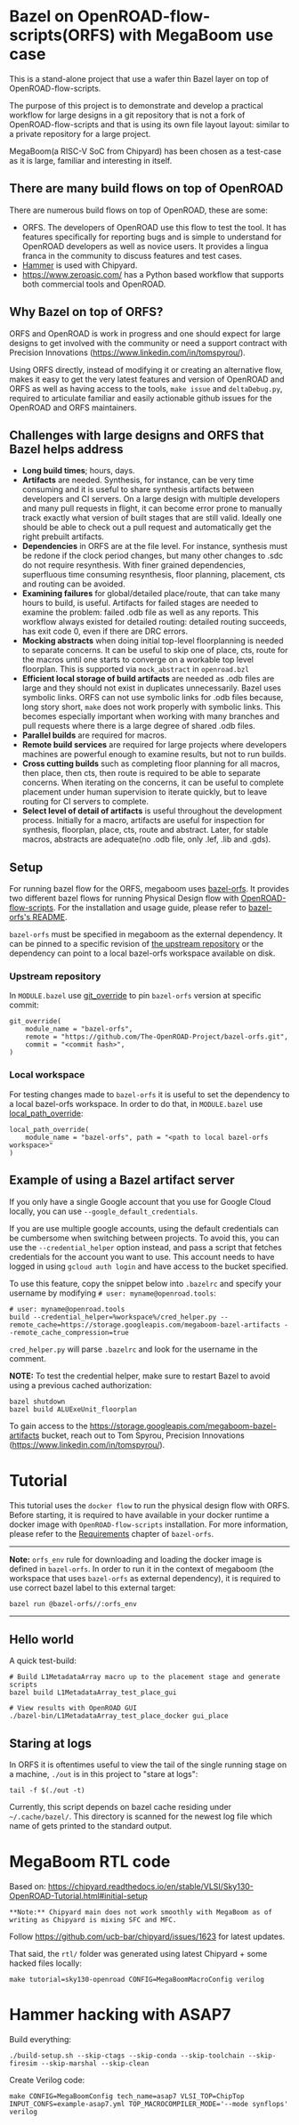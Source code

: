 Bazel on OpenROAD-flow-scripts(ORFS) with MegaBoom use case
===========================================================

This is a stand-alone project that use a wafer thin Bazel layer on top
of OpenROAD-flow-scripts.

The purpose of this project is to demonstrate and develop a practical workflow
for large designs in a git repository that is not a fork of OpenROAD-flow-scripts
and that is using its own file layout layout: similar to a private
repository for a large project.

MegaBoom(a RISC-V SoC from Chipyard) has been chosen as a test-case
as it is large, familiar and interesting in itself.

There are many build flows on top of OpenROAD
---------------------------------------------

There are numerous build flows on top of OpenROAD, these are some:

- ORFS. The developers of OpenROAD use this flow
  to test the tool. It has features specifically for reporting bugs and
  is simple to understand for OpenROAD developers as well as novice
  users. It provides a lingua franca in the community to discuss features
  and test cases.
- [Hammer](https://chipyard.readthedocs.io/en/latest/VLSI/Hammer.html) is used with
  Chipyard.
- https://www.zeroasic.com/ has a Python based workflow that supports both
  commercial tools and OpenROAD.

Why Bazel on top of ORFS?
-------------------------

ORFS and OpenROAD is work in progress and one should expect for
large designs to get involved with the community or need a
support contract with Precision Innovations (https://www.linkedin.com/in/tomspyrou/).

Using ORFS directly, instead of modifying it or creating an alternative flow,
makes it easy to get the very latest features and version of OpenROAD and ORFS
as well as having access to the tools, `make issue` and `deltaDebug.py`,
required to articulate familiar and easily actionable github issues for
the OpenROAD and ORFS maintainers.

Challenges with large designs and ORFS that Bazel helps address
---------------------------------------------------------------

- **Long build times**; hours, days.
- **Artifacts** are needed. Synthesis, for instance, can
  be very time consuming and it is useful to share synthesis artifacts
  between developers and CI servers. On a large design with multiple
  developers and many pull requests in flight, it can become error
  prone to manually track exactly what version of built stages that
  are still valid. Ideally one should be able to check out a
  pull request and automatically get the right prebuilt artifacts.
- **Dependencies** in ORFS are at the file level. For instance, synthesis must be
  redone if the clock period changes, but many other changes to .sdc do not require
  resynthesis. With finer grained dependencies, superfluous time consuming
  resynthesis, floor planning, placement, cts and routing can be avoided.
- **Examining failures** for global/detailed place/route, that can take many
  hours to build, is useful. Artifacts for failed stages are needed to
  examine the problem: failed .odb file as well as any reports. This workflow
  always existed for detailed routing: detailed routing succeeds, has exit code 0,
  even if there are DRC errors.
- **Mocking abstracts** when doing initial top-level floorplanning is needed to
  separate concerns. It can be useful to skip one of place, cts, route for
  the macros until one starts to converge on a workable
  top level floorplan. This is supported via `mock_abstract` in `openroad.bzl`
- **Efficient local storage of build artifacts** are needed as .odb files are
  large and they should not exist in duplicates unnecessarily. Bazel
  uses symbolic links. ORFS can not use symbolic links for .odb files because,
  long story short, `make` does not work properly with symbolic links. This becomes
  especially important when working with many branches and pull requests where
  there is a large degree of shared .odb files.
- **Parallel builds** are required for macros.
- **Remote build services** are required for large projects where
  developers machines are powerful enough to examine results, but
  not to run builds.
- **Cross cutting builds** such as completing floor planning for all macros,
  then place, then cts, then route is required to be able to separate concerns.
  When iterating on the concerns, it can be useful to complete placement under
  human supervision to iterate quickly, but to leave routing for CI servers to complete.
- **Select level of detail of artifacts** is useful throughout the
  development process. Initially for a macro, artifacts are useful for inspection
  for synthesis, floorplan, place, cts, route and abstract. Later, for stable macros,
  abstracts are adequate(no .odb file, only .lef, .lib and .gds).

Setup
-----

For running bazel flow for the ORFS, megaboom uses [bazel-orfs](https://github.com/The-OpenROAD-Project/bazel-orfs).
It provides two different bazel flows for running Physical Design flow with [OpenROAD-flow-scripts](https://github.com/The-OpenROAD-Project/OpenROAD-flow-scripts).
For the installation and usage guide, please refer to [bazel-orfs's README](https://github.com/The-OpenROAD-Project/bazel-orfs/blob/main/README.md).

`bazel-orfs` must be specified in megaboom as the external dependency.
It can be pinned to a specific revision of [the upstream repository](https://github.com/The-OpenROAD-Project/bazel-orfs) or the dependency can point to a local bazel-orfs workspace available on disk.

### Upstream repository

In `MODULE.bazel` use [git_override](https://bazel.build/rules/lib/globals/module#git_override) to pin `bazel-orfs` version at specific commit:

```
git_override(
    module_name = "bazel-orfs",
    remote = "https://github.com/The-OpenROAD-Project/bazel-orfs.git",
    commit = "<commit hash>",
)
```

### Local workspace

For testing changes made to `bazel-orfs` it is useful to set the dependency to a local bazel-orfs workspace.
In order to do that, in `MODULE.bazel` use [local_path_override](https://bazel.build/rules/lib/globals/module#local_path_override):

```
local_path_override(
    module_name = "bazel-orfs", path = "<path to local bazel-orfs workspace>"
)
```

Example of using a Bazel artifact server
----------------------------------------

If you only have a single Google account that you use for Google Cloud locally, you can use
`--google_default_credentials`.

If you are use multiple google accounts, using the default credentials can be cumbersome when
switching between projects. To avoid this, you can use the `--credential_helper` option
instead, and pass a script that fetches credentials for the account you want to use. This
account needs to have logged in using `gcloud auth login` and have access to the bucket
specified.

To use this feature, copy the snippet below into `.bazelrc` and specify your username by modifying `# user: myname@openroad.tools`:

    # user: myname@openroad.tools
    build --credential_helper=%workspace%/cred_helper.py --remote_cache=https://storage.googleapis.com/megaboom-bazel-artifacts --remote_cache_compression=true

`cred_helper.py` will parse `.bazelrc` and look for the username in the comment.

**NOTE:** To test the credential helper, make sure to restart Bazel to avoid using a previous
cached authorization:

    bazel shutdown
    bazel build ALUExeUnit_floorplan


To gain access to the https://storage.googleapis.com/megaboom-bazel-artifacts bucket,
reach out to Tom Spyrou, Precision Innovations (https://www.linkedin.com/in/tomspyrou/).

Tutorial
========

This tutorial uses the `docker flow` to run the physical design flow with ORFS.
Before starting, it is required to have available in your docker runtime a docker image with `OpenROAD-flow-scripts` installation.
For more information, please refer to the [Requirements](https://github.com/The-OpenROAD-Project/bazel-orfs?tab=readme-ov-file#requirements) chapter of `bazel-orfs`.

---

**Note:**
`orfs_env` rule for downloading and loading the docker image is defined in `bazel-orfs`.
In order to run it in the context of megaboom (the workspace that uses `bazel-orfs` as external dependency), it is required to use correct bazel label to this external target:

```
bazel run @bazel-orfs//:orfs_env
```

---

Hello world
-----------

A quick test-build:

```
# Build L1MetadataArray macro up to the placement stage and generate scripts
bazel build L1MetadataArray_test_place_gui

# View results with OpenROAD GUI
./bazel-bin/L1MetadataArray_test_place_docker gui_place
```

Staring at logs
---------------

In ORFS it is oftentimes useful to view the tail of the single running
stage on a machine, `./out` is in this project to "stare at logs":

```
tail -f $(./out -t)
```

Currently, this script depends on bazel cache residing under `~/.cache/bazel/`.
This directory is scanned for the newest log file which name of gets printed to the standard output.

MegaBoom RTL code
=================

Based on: https://chipyard.readthedocs.io/en/stable/VLSI/Sky130-OpenROAD-Tutorial.html#initial-setup

```
**Note:** Chipyard main does not work smoothly with MegaBoom as of writing as Chipyard is mixing SFC and MFC.
```

Follow https://github.com/ucb-bar/chipyard/issues/1623 for latest updates.

That said, the `rtl/` folder was generated using latest Chipyard + some hacked files locally:

```
make tutorial=sky130-openroad CONFIG=MegaBoomMacroConfig verilog
```

Hammer hacking with ASAP7
=========================

Build everything:

```
./build-setup.sh --skip-ctags --skip-conda --skip-toolchain --skip-firesim --skip-marshal --skip-clean
```

Create Verilog code:

```
make CONFIG=MegaBoomConfig tech_name=asap7 VLSI_TOP=ChipTop INPUT_CONFS=example-asap7.yml TOP_MACROCOMPILER_MODE='--mode synflops' verilog
```
